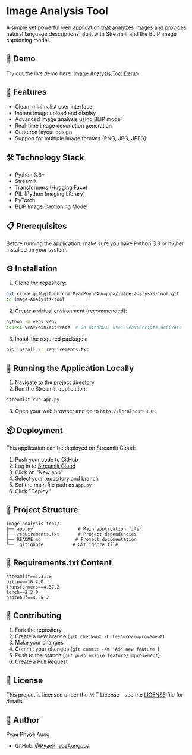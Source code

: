 # Image Analysis Tool

A simple yet powerful web application that analyzes images and provides natural language descriptions. Built with Streamlit and the BLIP image captioning model.

## 🌟 Demo

Try out the live demo here: [Image Analysis Tool Demo](https://image-analysis-tool.streamlit.app)

## 🎯 Features

- Clean, minimalist user interface
- Instant image upload and display
- Advanced image analysis using BLIP model
- Real-time image description generation
- Centered layout design
- Support for multiple image formats (PNG, JPG, JPEG)

## 🛠️ Technology Stack

- Python 3.8+
- Streamlit
- Transformers (Hugging Face)
- PIL (Python Imaging Library)
- PyTorch
- BLIP Image Captioning Model

## 📋 Prerequisites

Before running the application, make sure you have Python 3.8 or higher installed on your system.

## ⚙️ Installation

1. Clone the repository:
```bash
git clone git@github.com:PyaePhyoeAungppa/image-analysis-tool.git
cd image-analysis-tool
```

2. Create a virtual environment (recommended):
```bash
python -m venv venv
source venv/bin/activate  # On Windows, use: venv\Scripts\activate
```

3. Install the required packages:
```bash
pip install -r requirements.txt
```

## 🚀 Running the Application Locally

1. Navigate to the project directory
2. Run the Streamlit application:
```bash
streamlit run app.py
```
3. Open your web browser and go to `http://localhost:8501`

## 📦 Deployment

This application can be deployed on Streamlit Cloud:

1. Push your code to GitHub
2. Log in to [Streamlit Cloud](https://streamlit.io/cloud)
3. Click on "New app"
4. Select your repository and branch
5. Set the main file path as `app.py`
6. Click "Deploy"

## 📁 Project Structure

```
image-analysis-tool/
├── app.py                 # Main application file
├── requirements.txt       # Project dependencies
├── README.md             # Project documentation
└── .gitignore           # Git ignore file
```

## 📄 Requirements.txt Content

```
streamlit==1.31.0
pillow==10.2.0
transformers==4.37.2
torch==2.2.0
protobuf==4.25.2
```

## 🤝 Contributing

1. Fork the repository
2. Create a new branch (`git checkout -b feature/improvement`)
3. Make your changes
4. Commit your changes (`git commit -am 'Add new feature'`)
5. Push to the branch (`git push origin feature/improvement`)
6. Create a Pull Request

## 📝 License

This project is licensed under the MIT License - see the [LICENSE](LICENSE) file for details.

## 👤 Author

Pyae Phyoe Aung
- GitHub: [@PyaePhyoeAungppa](https://github.com/PyaePhyoeAungppa)